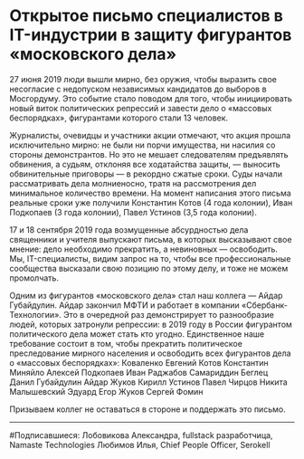 # Открытое письмо специалистов в IT-индустрии в защиту фигурантов «московского дела»

27 июня 2019 люди вышли мирно, без оружия, чтобы выразить свое несогласие с недопуском независимых кандидатов до выборов в Мосгордуму. Это событие стало поводом для того, чтобы инициировать новый виток политических репрессий и завести дело о «массовых беспорядках», фигурантами которого стали 13 человек.

Журналисты, очевидцы и участники акции отмечают, что акция прошла исключительно мирно: не были ни порчи имущества, ни насилия со стороны демонстрантов. 
Но это не мешает следователям предъявлять обвинения, а судьям, отклоняя все ходатайства защиты, — выносить обвинительные приговоры — в рекордно сжатые сроки.
Суды начали рассматривать дела молниеносно, тратя на рассмотрения дел минимальное количество времени. На момент написания этого письма реальные сроки уже получили Константин Котов (4 года колонии), Иван Подкопаев (3 года колонии), Павел Устинов (3,5 года колонии).

17 и 18 сентября 2019 года возмущенные абсурдностью дела священники и учителя выпускают письма, в которых высказывают свое мнение: дело необходимо прекратить, а невиновных — освободить. Мы, IT-специалисты, видим запрос на то, чтобы все профессиональные сообщества высказали свою позицию по этому делу, и тоже не можем промолчать.

Одним из фигурантов «московского дела» стал наш коллега — Айдар Губайдулин. Айдар закончил МФТИ и работает в компании «Сбербанк-Технологии». Это в очередной раз демонстрирует то разнообразие людей, которых затронули репрессии: в 2019 году в России фигурантом политического дела может стать кто угодно. Единственное наше требование состоит в том, чтобы прекратить политическое преследование мирного населения и освободить всех фигурантов дела о «массовых беспорядках»: 
Коваленко Евгений 
Котов Константин 
Миняйло Алексей 
Подкопаев Иван 
Раджабов Самариддин 
Беглец Данил 
Губайдулин Айдар 
Жуков Кирилл 
Устинов Павел 
Чирцов Никита 
Малышевский Эдуард 
Егор Жуков
Сергей Фомин

Призываем коллег не оставаться в стороне и поддержать это письмо.

***

#Подписавшиеся: 
Лобовикова Александра, fullstack разработчица, Namaste Technologies 
Любимов Илья, Chief People Officer, Serokell
